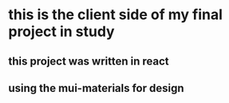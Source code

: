 # this is the client side of my final project in study


## this project was written in react 



## using the mui-materials for design

